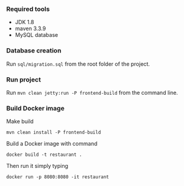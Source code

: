 ### Required tools

* JDK 1.8
* maven 3.3.9
* MySQL database

### Database creation

Run `sql/migration.sql` from the root folder of the project.

### Run project

Run `mvn clean jetty:run -P frontend-build` from the command line.

### Build Docker image

Make build

`mvn clean install -P frontend-build`

Build a Docker image with command

`docker build -t restaurant .`

Then run it simply typing

`docker run -p 8080:8080 -it restaurant`




